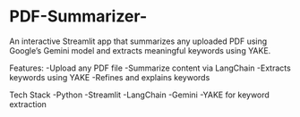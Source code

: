 # PDF-Summarizer-
An interactive Streamlit app that summarizes any uploaded PDF using Google’s Gemini model and extracts meaningful keywords using YAKE.

Features:
-Upload any PDF file
-Summarize content via LangChain
-Extracts keywords using YAKE
-Refines and explains keywords

Tech Stack
-Python
-Streamlit
-LangChain
-Gemini
-YAKE for keyword extraction
